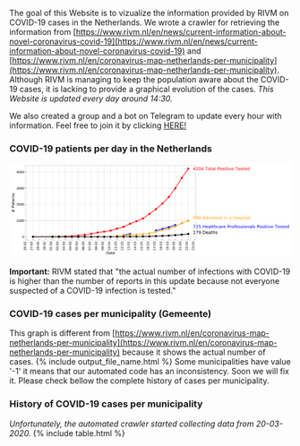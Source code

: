The goal of this Website is to vizualize the information provided by RIVM on COVID-19 cases in the Netherlands. We wrote a crawler for retrieving the information from [https://www.rivm.nl/en/news/current-information-about-novel-coronavirus-covid-19](https://www.rivm.nl/en/news/current-information-about-novel-coronavirus-covid-19) and [https://www.rivm.nl/en/coronavirus-map-netherlands-per-municipality](https://www.rivm.nl/en/coronavirus-map-netherlands-per-municipality). Although RIVM is managing to keep the population aware about the COVID-19 cases, it is lacking to provide a graphical evolution of the cases. *This Website is updated every day around 14:30.* 

We also created a group and a bot on Telegram to update every hour with information. Feel free to join it by clicking [HERE!](https://t.me/joinchat/A8Zq6xTAB8lyg6iZo6_YNA)

### COVID-19 patients per day in the Netherlands
![image](figs/overall_cummulative_stats.png)

**Important:** RIVM stated that "the actual number of infections with COVID-19 is higher than the number of reports in this update because not everyone suspected of a COVID-19 infection is tested."

### COVID-19 cases per municipality (Gemeente)
This graph is different from [https://www.rivm.nl/en/coronavirus-map-netherlands-per-municipality](https://www.rivm.nl/en/coronavirus-map-netherlands-per-municipality) because it shows the actual number of cases.
{% include output_file_name.html %}
Some municipalities have value '-1' it means that our automated code has an inconsistency. Soon we will fix it. Please check bellow the complete history of cases per municipality.

### History of COVID-19 cases per municipality
*Unfortunately, the automated crawler started collecting data from 20-03-2020.*
{% include table.html %}
